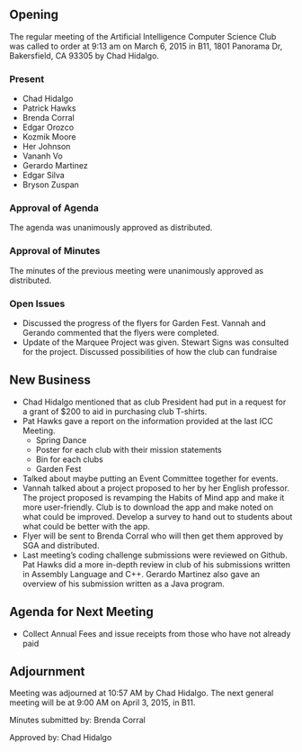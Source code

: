 ---
---

## Opening

The regular meeting of the Artificial Intelligence Computer Science Club was called to order at 9:13 am on March 6, 2015 in B11, 1801 Panorama Dr, Bakersfield, CA 93305 by Chad Hidalgo.

### Present

 * Chad Hidalgo
 * Patrick Hawks
 * Brenda Corral
 * Edgar Orozco
 * Kozmik Moore
 * Her Johnson
 * Vananh Vo
 * Gerardo Martinez
 * Edgar Silva
 * Bryson Zuspan

### Approval of Agenda

The agenda was unanimously approved as distributed.

### Approval of Minutes

The minutes of the previous meeting were unanimously approved as distributed.

### Open Issues

 * Discussed the progress of the flyers for Garden Fest. Vannah and Gerando commented that the flyers were completed.
 * Update of the Marquee Project was given. Stewart Signs was consulted for the project. Discussed possibilities of how the club can fundraise


## New Business

 * Chad Hidalgo mentioned that as club President had put in a request for a grant of $200 to aid in purchasing club T-shirts.
 * Pat Hawks gave a report on the information provided at the last ICC Meeting.
   - Spring Dance
   - Poster for each club with their mission statements
   - Bin for each clubs
   - Garden Fest
 * Talked about maybe putting an Event Committee together for events.
 * Vannah talked about a project proposed to her by her English professor. The project proposed is revamping the Habits of Mind app and make it more user-friendly. Club is to download the app and make noted on what could be improved. Develop a survey to hand out to students about what could be better with the app.
 * Flyer will be sent to Brenda Corral who will then get them approved by SGA and distributed.
 * Last meeting’s coding challenge submissions were reviewed on Github. Pat Hawks did a more in-depth review in club of his submissions written in Assembly Language and C++. Gerardo Martinez also gave an overview of his submission written as a Java program.

## Agenda for Next Meeting

 * Collect Annual Fees and issue receipts from those who have not already paid

## Adjournment

Meeting was adjourned at 10:57 AM by Chad Hidalgo. The next general meeting will be at 9:00 AM on April 3, 2015, in B11.

Minutes submitted by: Brenda Corral

Approved by: Chad Hidalgo
